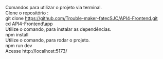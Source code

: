 Comandos para utilizar o projeto via terminal.
<br>
Clone o repositório :
<br>
git clone https://github.com/Trouble-maker-fatecSJC/API4-Frontend.git
<br>
cd API4-Frontend\app
<br>
Utilize o comando, para instalar as dependências.
<br>
npm install
<br>
Utilize o comando, para rodar o projeto.
<br>
npm run dev
<br>
Acesse http://localhost:5173/
